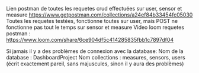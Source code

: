 Lien postman de toutes les requetes crud effectuées sur user, sensor et measure 
https://www.getpostman.com/collections/a24ef84b33454fc05030
Toutes les requetes testées, fonctionne toutes sur user, mais POST ne fonctionne pas tout le temps sur sensor et measure
Video loom requetes postman : https://www.loom.com/share/6ce904df5c414285835fbb1c7897df04

Si jamais il y a des problèmes de connexion avec la database:
Nom de la database : DashboardProject
Nom collections : measures, sensors, users (écrit exactement pareil, sans majuscules, sinon il y aura des problèmes)
